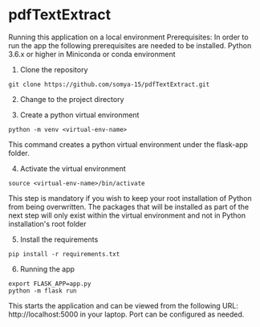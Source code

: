 # pdfTextExtract
Running this application on a local environment
Prerequisites:
In order to run the app the following prerequisites are needed to be installed.
Python 3.6.x or higher in Miniconda or conda environment

1. Clone the repository

```
git clone https://github.com/somya-15/pdfTextExtract.git
```

2. Change to the project directory

3. Create a python virtual environment

```
python -m venv <virtual-env-name>
```

This command creates a python virtual environment under the flask-app folder.

4. Activate the virtual environment

```
source <virtual-env-name>/bin/activate
```
This step is mandatory if you wish to keep your root installation of Python from being overwritten. The packages that will be
installed as part of the next step will only exist within the virtual environment and not in Python installation's root
folder

5. Install the requirements

```
pip install -r requirements.txt
```

6. Running the app
```
export FLASK_APP=app.py 
python -m flask run
```

This starts the application and can be viewed from the following URL: http://localhost:5000 in your laptop. Port can
be configured as needed.
